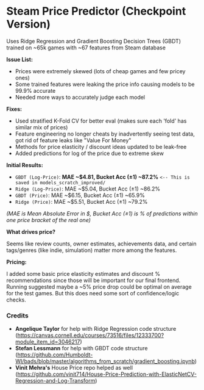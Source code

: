# Steam Price Predictor (Checkpoint Version)
Uses Ridge Regression and Gradient Boosting Decision Trees (GBDT) trained on ~65k games with ~67 features from Steam database

**Issue List:**

* Prices were extremely skewed (lots of cheap games and few pricey ones)
* Some trained features were leaking the price info causing models to be 99.9% accurate
* Needed more ways to accurately judge each model

**Fixes:**

* Used stratified K-Fold CV for better eval (makes sure each 'fold' has similar mix of prices)
* Feature engineering no longer cheats by inadvertently seeing test data, got rid of feature leaks like "Value For Money"
* Methods for price elasticity / discount ideas updated to be leak-free
* Added predictions for log of the price due to extreme skew

**Initial Results:**

* `GBDT (Log-Price)`: **MAE ~$4.81, Bucket Acc (±1) ~87.2%** `<-- This is saved in models_scratch_improved/`
* `Ridge (Log-Price)`: MAE ~$5.04, Bucket Acc (±1) ~86.2%
* `GBDT (Price)`: MAE ~$6.15, Bucket Acc (±1) ~65.9%
* `Ridge (Price)`: MAE ~$5.51, Bucket Acc (±1) ~79.2%

*(MAE is Mean Absolute Error in $, Bucket Acc (±1) is % of predictions within one price bracket of the real one)*

**What drives price?**

Seems like review counts, owner estimates, achievements data, and certain tags/genres (like indie, simulation) matter more among the features.

**Pricing:**

I added some basic price elasticity estimates and discount % recommendations since those will be important for our final frontend. Running suggested maybe a ~5% price drop could be optimal on average for the test games. But this does need some sort of confidence/logic checks.

### Credits

* **Angelique Taylor** for help with Ridge Regression code structure (https://canvas.cornell.edu/courses/73516/files/12333700?module_item_id=3046217)
* **Stefan Lessmann** for help with GBDT code structure (https://github.com/Humboldt-WI/bads/blob/master/algorithms_from_scratch/gradient_boosting.ipynb)
* **Vinit Mehra's** House Price repo helped as well (https://github.com/vinit714/House-Price-Prediction-with-ElasticNetCV-Regression-and-Log-Transform)
